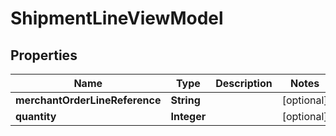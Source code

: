 
# ShipmentLineViewModel

## Properties
Name | Type | Description | Notes
------------ | ------------- | ------------- | -------------
**merchantOrderLineReference** | **String** |  |  [optional]
**quantity** | **Integer** |  |  [optional]



